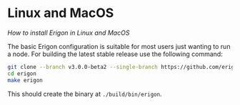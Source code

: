 # Linux and MacOS
*How to install Erigon in Linux and MacOS*

The basic Erigon configuration is suitable for most users just wanting to run a node. For building the latest stable release use the following command:

```bash
git clone --branch v3.0.0-beta2 --single-branch https://github.com/erigontech/erigon.git
cd erigon
make erigon
```

This should create the binary at `./build/bin/erigon`.